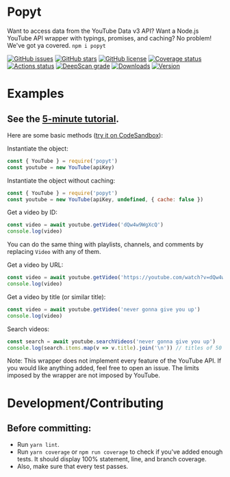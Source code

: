 # Popyt
Want to access data from the YouTube Data v3 API? Want a Node.js YouTube API wrapper with typings, promises, and caching? No problem! We've got ya covered. `npm i popyt`

[![GitHub issues](https://img.shields.io/github/issues/brandonbothell/popyt.svg)](https://github.com/brandonbothell/popyt/issues)
[![GitHub stars](https://img.shields.io/github/stars/brandonbothell/popyt.svg)](https://github.com/brandonbothell/popyt/stargazers)
[![GitHub license](https://img.shields.io/github/license/brandonbothell/popyt.svg)](https://github.com/brandonbothell/popyt/blob/master/LICENSE)
[![Coverage status](https://codecov.io/gh/brandonbothell/popyt/branch/master/graph/badge.svg?token=OAV13MIW6S)](https://codecov.io/gh/brandonbothell/popyt)
[![Actions status](https://github.com/brandonbothell/popyt/workflows/Test/badge.svg)](https://github.com/brandonbothell/popyt/actions)
[![DeepScan grade](https://deepscan.io/api/teams/21522/projects/24946/branches/772144/badge/grade.svg)](https://deepscan.io/dashboard#view=project&tid=21522&pid=24946&bid=772144)
[![Downloads](https://img.shields.io/npm/dt/popyt.svg)](https://www.npmjs.com/package/popyt)
[![Version](https://img.shields.io/npm/v/popyt.svg)](https://www.npmjs.com/package/popyt)

# Examples
## See the [5-minute tutorial](https://brandonbothell.github.io/popyt/docs/tutorial/intro).
Here are some basic methods ([try it on CodeSandbox](https://codesandbox.io/p/sandbox/fetch-videos-from-youtube-jmqlfq)):

Instantiate the object:

```js
const { YouTube } = require('popyt')
const youtube = new YouTube(apiKey)
```

Instantiate the object without caching:

```js
const { YouTube } = require('popyt')
const youtube = new YouTube(apiKey, undefined, { cache: false })
```

Get a video by ID:

```js
const video = await youtube.getVideo('dQw4w9WgXcQ')
console.log(video)
```

You can do the same thing with playlists, channels, and comments by replacing `Video` with any of them.  

Get a video by URL:

```js
const video = await youtube.getVideo('https://youtube.com/watch?v=dQw4w9WgXcQ')
console.log(video)
```

Get a video by title (or similar title):

```js
const video = await youtube.getVideo('never gonna give you up')
console.log(video)
```

Search videos:

```js
const search = await youtube.searchVideos('never gonna give you up')
console.log(search.items.map(v => v.title).join('\n')) // titles of 50 beautiful videos
```

Note: This wrapper does not implement every feature of the YouTube API. If you would like anything added, feel free to open an issue. The limits imposed by the wrapper are not imposed by YouTube.

# Development/Contributing
## Before committing:

* Run `yarn lint`.
* Run `yarn coverage` or `npm run coverage` to check if you've added enough tests. It should display 100% statement, line, and branch coverage.
* Also, make sure that every test passes.
